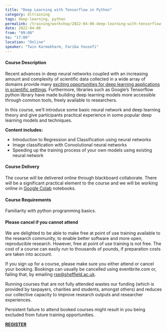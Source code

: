 ```yaml
---
title: "Deep Learning with Tensorflow in Python"
category: dltraining
tags: deep-learning, python
permalink: /training/workshop/2022-04-06-deep-learning-with-tensorflow-in-python
date: 2022-04-06
from: "09:00"
to: "17:00"
location: "Online"
speaker: "Twin Karmakharm, Fariba Yousefi"
---
```


#### Course Description

Recent advances in deep neural networks coupled with an increasing amount and complexity of scientific data collected in a wide array of domains provide many [exciting opportunities for deep learning applications in scientific settings](https://arxiv.org/abs/2003.11755). Furthermore, libraries such as Google’s Tensorflow python library have made building deep learning models more accessible through common tools, freely available to researchers.

In this course, we’ll introduce some basic neural network and deep learning theory and give participants practical experience in some popular deep learning models and techniques.

**Content includes:**

- Introduction to Regression and Classification using neural networks
- Image classification with Convolutional neural networks
- Speeding up the training process of your own models using existing neural network

#### Course Delivery

The course will be delivered online through blackboard collaborate. There will be a significant practical element to the course and we will be working online in [Google Colab](https://colab.research.google.com/) notebooks.

#### Course Requirements

Familiarity with python programming basics.

#### Please cancel if you cannot attend

We are delighted to be able to make free at point of use training available to the research community, to enable better software and more open, reproducible research. However, free at point of use training is not free. The cost of a course can easily run to thousands of pounds, if preparation costs are taken into account.

If you sign up for a course, please make sure you either attend or cancel your booking. Bookings can usually be cancelled using eventbrite.com or, failing that, by emailing rse@sheffield.ac.uk.

Running courses that are not fully attended wastes our funding (which is provided by taxpayers, charities and students, amongst others) and reduces our collective capacity to improve research outputs and researcher experiences.

Persistent failure to attend booked courses might result in you being excluded from future training opportunities.


<div class="social-media-inner container text-center">
            <a href="https://www.eventbrite.co.uk/e/introduction-to-deep-learning-with-tensorflow-in-python-tickets-304786182677" class="btn btn-success font-weight-normal btn-wrap">
                <strong>REGISTER</strong>
            </a>
        </div>
